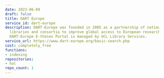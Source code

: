 ```yaml
---
date: 2023-06-09
draft: false
title: DART Europe
service_id: dart-europe
description: DART-Europe was founded in 2005 as a partnership of national and university
  libraries and consortia to improve global access to European research theses. The
  DART-Europe E-theses Portal is managed by UCL Library Services.
service_url: https://www.dart-europe.org/basic-search.php
cost: completely_free
functions:
- indexing
repositories:
- hal
repo_count: 1
---
```



